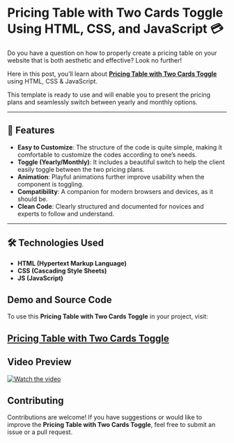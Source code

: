 # Pricing Table with Two Cards Toggle Using HTML, CSS, and JavaScript 💳

Do you have a question on how to properly create a pricing table on your website that is both aesthetic and effective? Look no further!  

Here in this post, you’ll learn about **<a href="https://jvcodes.com/pricing-table-with-two-cards-toggle/">Pricing Table with Two Cards Toggle</a>** using HTML, CSS & JavaScript.  

This template is ready to use and will enable you to present the pricing plans and seamlessly switch between yearly and monthly options.  

---

## 🌟 Features

- **Easy to Customize**: The structure of the code is quite simple, making it comfortable to customize the codes according to one’s needs.  
- **Toggle (Yearly/Monthly)**: It includes a beautiful switch to help the client easily toggle between the two pricing plans.  
- **Animation**: Playful animations further improve usability when the component is toggling.  
- **Compatibility**: A companion for modern browsers and devices, as it should be.  
- **Clean Code**: Clearly structured and documented for novices and experts to follow and understand.  

---

## 🛠️ Technologies Used

- **HTML (Hypertext Markup Language)**  
- **CSS (Cascading Style Sheets)**  
- **JS (JavaScript)**  

## Demo and Source Code

To use this **Pricing Table with Two Cards Toggle** in your project, visit:

## <a href="https://jvcodes.com/pricing-table-with-two-cards-toggle/">Pricing Table with Two Cards Toggle</a>

## Video Preview

[![Watch the video](https://img.youtube.com/vi/Gcbq2FMuLzk/0.jpg)](https://www.youtube.com/watch?v=Gcbq2FMuLzk)

## Contributing

Contributions are welcome! If you have suggestions or would like to improve the **Pricing Table with Two Cards Toggle**, feel free to submit an issue or a pull request.
